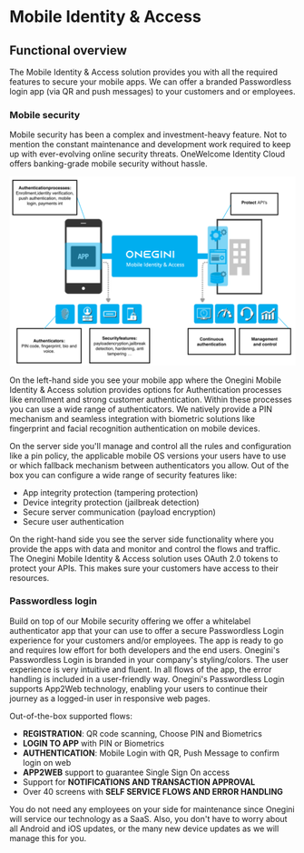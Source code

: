 # Mobile Identity & Access

## Functional overview

The Mobile Identity & Access solution provides you with all the required features to secure your mobile apps. We can offer a branded Passwordless login app (via QR and push messages) to your customers and or employees. 

### Mobile security

Mobile security has been a complex and investment-heavy feature. Not to mention the constant maintenance and development work required to keep up with ever-evolving online security threats. OneWelcome Identity Cloud offers banking-grade mobile security without hassle.

![Architecture overview](./img/overview-mobile-identity-access.png)

On the left-hand side you see your mobile app where the Onegini Mobile Identity & Access solution provides options for Authentication processes like enrollment and strong customer authentication. Within these processes you can use a wide range of authenticators. We natively provide a PIN mechanism and seamless integration with biometric solutions like fingerprint and facial recognition authentication on mobile devices.

On the server side you'll manage and control all the rules and configuration like a pin policy, the applicable mobile OS versions your users have to use or which fallback mechanism between authenticators you allow. Out of the box you can configure a wide range of security features like:

- App integrity protection (tampering protection)
- Device integrity protection (jailbreak detection)
- Secure server communication (payload encryption)
- Secure user authentication

On the right-hand side you see the server side functionality where you provide the apps with data and monitor and control the flows and traffic. The Onegini Mobile Identity & Access solution uses OAuth 2.0 tokens to protect your APIs. This makes sure your customers have access to their resources. 

### Passwordless login 

Build on top of our Mobile security offering we offer a whitelabel authenticator app that your can use to offer a secure Passwordless Login experience for your customers and/or employees. The app is ready to go and requires low effort for both developers and the end users. Onegini's Passwordless Login is branded in your company's styling/colors. The user experience is very intuitive and fluent. In all flows of the app, the error handling is included in a user-friendly way. Onegini's Passwordless Login supports App2Web technology, enabling your users to continue their journey as a logged-in user in responsive web pages. 

Out-of-the-box supported flows:

- **REGISTRATION**: QR code scanning, Choose PIN and Biometrics
- **LOGIN TO APP** with PIN or Biometrics
- **AUTHENTICATION**: Mobile Login with QR, Push Message to confirm login on web
- **APP2WEB** support to guarantee Single Sign On access
- Support for **NOTIFICATIONS AND TRANSACTION APPROVAL**
- Over 40 screens with **SELF SERVICE FLOWS AND ERROR HANDLING**

You do not need any employees on your side for maintenance since Onegini will service our technology as a SaaS. Also, you don't have to worry about all Android and iOS updates, or the many new device updates as we will manage this for you.
